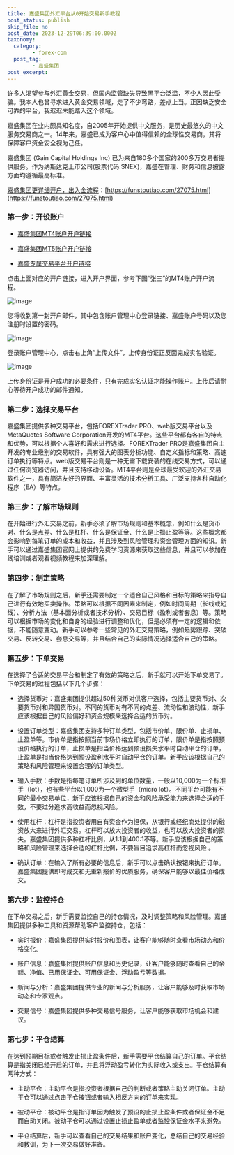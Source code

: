 ```yaml
---
title: 嘉盛集团外汇平台从0开始交易新手教程
post_status: publish
skip_file: no
post_date: 2023-12-29T06:39:00.000Z
taxonomy:
  category:
        - forex-com
  post_tag:
        - 嘉盛集团
post_excerpt: 
---
```

许多人渴望参与外汇黄金交易，但国内监管缺失导致黑平台泛滥，不少人因此受骗。我本人也曾寻求进入黄金交易领域，走了不少弯路，差点上当。正因缺乏安全可靠的平台，我迟迟未能踏入这个领域。

嘉盛集团在业内颇具知名度，自2005年开始提供中文服务，是历史最悠久的中文服务交易商之一。14年来，嘉盛已成为客户心中值得信赖的全球性交易商，其将保障客户资金安全视为己任。

嘉盛集团 (Gain Capital Holdings Inc) 已为来自180多个国家的200多万交易者提供服务。作为纳斯达克上市公司(股票代码:SNEX)，嘉盛在管理、财务和信息披露方面均遵循最高标准。

[嘉盛集团更详细开户，出入金流程](https://funstoutiao.com/27075.html)：[https://funstoutiao.com/27075.html](https://funstoutiao.com/27075.html)

### 第一步：开设账户

* [嘉盛集团MT4账户开户链接](https://s.ssgg.net/jsmt4)

* [嘉盛集团MT5账户开户链接](https://s.ssgg.net/jsmt5)

* [嘉盛专属交易平台开户链接](https://s.ssgg.net/js)

点击上面对应的开户链接，进入开户界面，参考下图“张三”的MT4账户开户流程。

![Image](https://prod-files-secure.s3.us-west-2.amazonaws.com/39ed1227-6d7d-4570-be36-9ccd4a2c4241/7a167aea-686b-400d-af59-4e18eb607a40/640.png?X-Amz-Algorithm=AWS4-HMAC-SHA256&X-Amz-Content-Sha256=UNSIGNED-PAYLOAD&X-Amz-Credential=ASIAZI2LB466UMELCZKL%2F20250718%2Fus-west-2%2Fs3%2Faws4_request&X-Amz-Date=20250718T161309Z&X-Amz-Expires=3600&X-Amz-Security-Token=IQoJb3JpZ2luX2VjEHgaCXVzLXdlc3QtMiJGMEQCIA4z9xGxRB1ZKkrcnk9GsqBtkc5S8vbY7GygqKU766vuAiAXYCOxuNSh3lZH8kfvyXe2f9D1gzqP9yioF%2FSC8yI24yqIBAiR%2F%2F%2F%2F%2F%2F%2F%2F%2F%2F8BEAAaDDYzNzQyMzE4MzgwNSIMtROqTL32ofiBcilfKtwD6XdQGtrHbj%2FKGy9Ad0CrpdESiwqbdwOO3ZgAoWDoYjQqooZRiUdVr7EtiCkSJq%2BDnjUZQYH%2BocG%2BAgWrbouE5OKOkJ9oYRtoWuAcH1AaFfwbXwZasFJ%2BDb2OpsTOIJB0lreerJLSnJl5HaRl6NLwiz5nnYtszyMGxPvkvrya8YK4U6nFEQc7XHAkQTXhMrCwGfKlRMoPITa0GUBueFREIk96BvuV8mlfYkr0cwNYDFc5El1JP58ZPQXUN4o6s5MUPYy61fY%2BdXIcwhR54oU2fbuFJuqJtCJCAXNzTx8CBsM9IZPMrvEU7H%2FGFaLHTUr6VTED6K9ZCnAlQNV%2Fx6fvgJl79Zmmui29gPeOsDHsXjg1WR%2FG%2FU2VovGom9XiQDYuYhJsse3oDXVbsFkYbjZodM96Cl4ecPy5sItpeKQj08b6RezGWRH%2BSVo3JZUSd2ytwT%2FQzoSgE29NatMBc3ZbOASO4gcQmfT3RMlOI4pxxlFgnkYT%2F5UGyjnTTAqXduWAJh2gfdmo6fDHEBGsoFRtP26timKWbhwHOyMVmPcwTXq88VcHh0EIkj2roBe6OjonOdph3AkDNAb6122EzxbGYys8mqmXn0mpXRHuSlb1PXyHQplVU6pCVGDk9q4wtc7pwwY6pgHs33iHpu2uuO17p8ivX7rgbSH3sNMZZ4ZSs4NlobD7MXlAyy%2FdQkUx%2B%2BVgxHR1qBIFc4JXl%2BDlJ5kFSfVGqzmpUDMVSecDV4aQHiKvwoVCcVDlhDXQT%2FzAhtosdGF7W3Au1yVNq%2F%2Fq5qSYLDzeQ4KKDkDuMvoBieBf49gMKa5ZEzAqegcfyCreQv3PjeazboQIK0zZtTzfBCRmX30NtKjm7hChCZXR&X-Amz-Signature=d34a05dfc53ebe65318cba746c5fdff5d471719cb7f76a3364be3c63ba4000fc&X-Amz-SignedHeaders=host&x-amz-checksum-mode=ENABLED&x-id=GetObject)

您将收到第一封开户邮件，其中包含账户管理中心登录链接、嘉盛账户号码以及您注册时设置的密码。

![Image](https://prod-files-secure.s3.us-west-2.amazonaws.com/39ed1227-6d7d-4570-be36-9ccd4a2c4241/eaa1c6b3-2877-4284-a0e1-530e222c27fb/image.png?X-Amz-Algorithm=AWS4-HMAC-SHA256&X-Amz-Content-Sha256=UNSIGNED-PAYLOAD&X-Amz-Credential=ASIAZI2LB466UMELCZKL%2F20250718%2Fus-west-2%2Fs3%2Faws4_request&X-Amz-Date=20250718T161309Z&X-Amz-Expires=3600&X-Amz-Security-Token=IQoJb3JpZ2luX2VjEHgaCXVzLXdlc3QtMiJGMEQCIA4z9xGxRB1ZKkrcnk9GsqBtkc5S8vbY7GygqKU766vuAiAXYCOxuNSh3lZH8kfvyXe2f9D1gzqP9yioF%2FSC8yI24yqIBAiR%2F%2F%2F%2F%2F%2F%2F%2F%2F%2F8BEAAaDDYzNzQyMzE4MzgwNSIMtROqTL32ofiBcilfKtwD6XdQGtrHbj%2FKGy9Ad0CrpdESiwqbdwOO3ZgAoWDoYjQqooZRiUdVr7EtiCkSJq%2BDnjUZQYH%2BocG%2BAgWrbouE5OKOkJ9oYRtoWuAcH1AaFfwbXwZasFJ%2BDb2OpsTOIJB0lreerJLSnJl5HaRl6NLwiz5nnYtszyMGxPvkvrya8YK4U6nFEQc7XHAkQTXhMrCwGfKlRMoPITa0GUBueFREIk96BvuV8mlfYkr0cwNYDFc5El1JP58ZPQXUN4o6s5MUPYy61fY%2BdXIcwhR54oU2fbuFJuqJtCJCAXNzTx8CBsM9IZPMrvEU7H%2FGFaLHTUr6VTED6K9ZCnAlQNV%2Fx6fvgJl79Zmmui29gPeOsDHsXjg1WR%2FG%2FU2VovGom9XiQDYuYhJsse3oDXVbsFkYbjZodM96Cl4ecPy5sItpeKQj08b6RezGWRH%2BSVo3JZUSd2ytwT%2FQzoSgE29NatMBc3ZbOASO4gcQmfT3RMlOI4pxxlFgnkYT%2F5UGyjnTTAqXduWAJh2gfdmo6fDHEBGsoFRtP26timKWbhwHOyMVmPcwTXq88VcHh0EIkj2roBe6OjonOdph3AkDNAb6122EzxbGYys8mqmXn0mpXRHuSlb1PXyHQplVU6pCVGDk9q4wtc7pwwY6pgHs33iHpu2uuO17p8ivX7rgbSH3sNMZZ4ZSs4NlobD7MXlAyy%2FdQkUx%2B%2BVgxHR1qBIFc4JXl%2BDlJ5kFSfVGqzmpUDMVSecDV4aQHiKvwoVCcVDlhDXQT%2FzAhtosdGF7W3Au1yVNq%2F%2Fq5qSYLDzeQ4KKDkDuMvoBieBf49gMKa5ZEzAqegcfyCreQv3PjeazboQIK0zZtTzfBCRmX30NtKjm7hChCZXR&X-Amz-Signature=0fe4ed06f80cc18cbc587ae7bf8424ccc59639f085178450e376c91ca9c8e7a2&X-Amz-SignedHeaders=host&x-amz-checksum-mode=ENABLED&x-id=GetObject)

登录账户管理中心，点击右上角“上传文件”，上传身份证正反面完成实名验证。

![Image](https://prod-files-secure.s3.us-west-2.amazonaws.com/39ed1227-6d7d-4570-be36-9ccd4a2c4241/54090639-09fc-46b4-a135-e0289f707147/image.png?X-Amz-Algorithm=AWS4-HMAC-SHA256&X-Amz-Content-Sha256=UNSIGNED-PAYLOAD&X-Amz-Credential=ASIAZI2LB466UMELCZKL%2F20250718%2Fus-west-2%2Fs3%2Faws4_request&X-Amz-Date=20250718T161309Z&X-Amz-Expires=3600&X-Amz-Security-Token=IQoJb3JpZ2luX2VjEHgaCXVzLXdlc3QtMiJGMEQCIA4z9xGxRB1ZKkrcnk9GsqBtkc5S8vbY7GygqKU766vuAiAXYCOxuNSh3lZH8kfvyXe2f9D1gzqP9yioF%2FSC8yI24yqIBAiR%2F%2F%2F%2F%2F%2F%2F%2F%2F%2F8BEAAaDDYzNzQyMzE4MzgwNSIMtROqTL32ofiBcilfKtwD6XdQGtrHbj%2FKGy9Ad0CrpdESiwqbdwOO3ZgAoWDoYjQqooZRiUdVr7EtiCkSJq%2BDnjUZQYH%2BocG%2BAgWrbouE5OKOkJ9oYRtoWuAcH1AaFfwbXwZasFJ%2BDb2OpsTOIJB0lreerJLSnJl5HaRl6NLwiz5nnYtszyMGxPvkvrya8YK4U6nFEQc7XHAkQTXhMrCwGfKlRMoPITa0GUBueFREIk96BvuV8mlfYkr0cwNYDFc5El1JP58ZPQXUN4o6s5MUPYy61fY%2BdXIcwhR54oU2fbuFJuqJtCJCAXNzTx8CBsM9IZPMrvEU7H%2FGFaLHTUr6VTED6K9ZCnAlQNV%2Fx6fvgJl79Zmmui29gPeOsDHsXjg1WR%2FG%2FU2VovGom9XiQDYuYhJsse3oDXVbsFkYbjZodM96Cl4ecPy5sItpeKQj08b6RezGWRH%2BSVo3JZUSd2ytwT%2FQzoSgE29NatMBc3ZbOASO4gcQmfT3RMlOI4pxxlFgnkYT%2F5UGyjnTTAqXduWAJh2gfdmo6fDHEBGsoFRtP26timKWbhwHOyMVmPcwTXq88VcHh0EIkj2roBe6OjonOdph3AkDNAb6122EzxbGYys8mqmXn0mpXRHuSlb1PXyHQplVU6pCVGDk9q4wtc7pwwY6pgHs33iHpu2uuO17p8ivX7rgbSH3sNMZZ4ZSs4NlobD7MXlAyy%2FdQkUx%2B%2BVgxHR1qBIFc4JXl%2BDlJ5kFSfVGqzmpUDMVSecDV4aQHiKvwoVCcVDlhDXQT%2FzAhtosdGF7W3Au1yVNq%2F%2Fq5qSYLDzeQ4KKDkDuMvoBieBf49gMKa5ZEzAqegcfyCreQv3PjeazboQIK0zZtTzfBCRmX30NtKjm7hChCZXR&X-Amz-Signature=383791b22126a252ab3bf282a77a155bf0e50d020b76dbf70ba8c59296a33732&X-Amz-SignedHeaders=host&x-amz-checksum-mode=ENABLED&x-id=GetObject)

上传身份证是开户成功的必要条件，只有完成实名认证才能操作账户。上传后请耐心等待开户成功的邮件通知。

### 第二步：选择交易平台

嘉盛集团提供多种交易平台，包括FOREXTrader PRO、web版交易平台以及MetaQuotes Software Corporation开发的MT4平台。这些平台都有各自的特点和优势，可以根据个人喜好和需求进行选择。FOREXTrader PRO是嘉盛集团自主开发的专业级别的交易软件，具有强大的图表分析功能、自定义指标和策略、高速订单执行等特点。web版交易平台则是一种无需下载安装的在线交易方式，可以通过任何浏览器访问，并且支持移动设备。MT4平台则是全球最受欢迎的外汇交易软件之一，具有简洁友好的界面、丰富灵活的技术分析工具、广泛支持各种自动化程序（EA）等特点。

### 第三步：了解市场规则

在开始进行外汇交易之前，新手必须了解市场规则和基本概念，例如什么是货币对、什么是点差、什么是杠杆、什么是保证金、什么是止损止盈等等。这些概念都会影响到每笔订单的成本和收益，并且涉及到风险管理和资金管理方面的知识。新手可以通过嘉盛集团官网上提供的免费学习资源来获取这些信息，并且可以参加在线培训或者观看视频教程来加深理解。

### 第四步：制定策略

在了解了市场规则之后，新手还需要制定一个适合自己风格和目标的策略来指导自己进行有效地买卖操作。策略可以根据不同因素来制定，例如时间周期（长线或短线）、分析方法（基本面分析或者技术分析）、交易目标（盈利或者套息）等。策略可以根据市场的变化和自身的经验进行调整和优化，但是必须有一定的逻辑和依据，不能随意变动。新手可以参考一些常见的外汇交易策略，例如趋势跟踪、突破交易、反转交易、套息交易等，并且结合自己的实际情况选择适合自己的策略。

### 第五步：下单交易

在选择了合适的交易平台和制定了有效的策略之后，新手就可以开始下单交易了。下单交易的过程包括以下几个步骤：

* 选择货币对：嘉盛集团提供超过50种货币对供客户选择，包括主要货币对、次要货币对和异国货币对。不同的货币对有不同的点差、流动性和波动性，新手应该根据自己的风险偏好和资金规模来选择合适的货币对。

* 设置订单类型：嘉盛集团支持多种订单类型，包括市价单、限价单、止损单、止盈单等。市价单是指按照当前市场价格立即执行的订单，限价单是指按照预设价格执行的订单，止损单是指当价格达到预设损失水平时自动平仓的订单，止盈单是指当价格达到预设盈利水平时自动平仓的订单。新手应该根据自己的策略和风险管理来设置合理的订单类型。

* 输入手数：手数是指每笔订单所涉及到的单位数量，一般以10,000为一个标准手（lot），也有些平台以1,000为一个微型手（micro lot）。不同平台可能有不同的最小交易单位，新手应该根据自己的资金和风险承受能力来选择合适的手数，不要过分追求高收益而忽视风险。

* 使用杠杆：杠杆是指投资者用自有资金作为担保，从银行或经纪商处提供的融资放大来进行外汇交易。杠杆可以放大投资者的收益，也可以放大投资者的损失。嘉盛集团提供多种杠杆比例，从1:1到400:1不等。新手应该根据自己的策略和风险管理来选择合适的杠杆比例，不要盲目追求高杠杆而忽视风险 。

* 确认订单：在输入了所有必要的信息后，新手可以点击确认按钮来执行订单。嘉盛集团提供即时成交和无重新报价的优质服务，确保客户能够以最佳价格成交。

### 第六步：监控持仓

在下单交易之后，新手需要监控自己的持仓情况，及时调整策略和风险管理。嘉盛集团提供多种工具和资源帮助客户监控持仓，包括：

* 实时报价：嘉盛集团提供实时报价和图表，让客户能够随时查看市场动态和价格变化。

* 账户信息：嘉盛集团提供账户信息和历史记录，让客户能够随时查看自己的余额、净值、已用保证金、可用保证金、浮动盈亏等数据。

* 新闻与分析：嘉盛集团提供专业的新闻与分析服务，让客户能够及时获取市场动态和专家观点。

* 交易信号：嘉盛集团提供多种交易信号服务，让客户能够获取市场机会和建议。

### 第七步：平仓结算

在达到预期目标或者触发止损止盈条件后，新手需要平仓结算自己的订单。平仓结算是指关闭已经开启的订单，并且将浮动盈亏转化为实际收入或支出。平仓结算有两种方式：

* 主动平仓：主动平仓是指投资者根据自己的判断或者策略主动关闭订单。主动平仓可以通过点击平仓按钮或者输入相反方向的订单来实现。

* 被动平仓：被动平仓是指订单因为触发了预设的止损止盈条件或者保证金不足而自动关闭。被动平仓可以通过设置止损止盈单或者监控保证金水平来避免。

* 平仓结算后，新手可以查看自己的交易结果和账户变化，总结自己的交易经验和教训，为下一次交易做好准备。